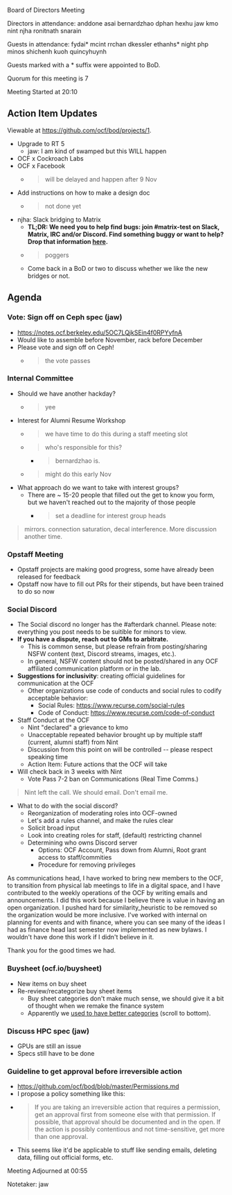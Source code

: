 Board of Directors Meeting

Directors in attendance:
anddone
asai
bernardzhao
dphan
hexhu
jaw
kmo
nint
njha
ronitnath
snarain

Guests in attendance:
fydai*
mcint
rrchan
dkessler
ethanhs*
night
php
minos
shichenh
kuoh
quincyhuynh

Guests marked with a * suffix were appointed to BoD.

Quorum for this meeting is 7

Meeting Started at 20:10

## Action Item Updates
Viewable at https://github.com/ocf/bod/projects/1.

- Upgrade to RT 5
    - jaw: I am kind of swamped but this WILL happen
- OCF x Cockroach Labs
- OCF x Facebook
    - > will be delayed and happen after 9 Nov
- Add instructions on how to make a design doc
    - > not done yet
- njha: Slack bridging to Matrix
    - **TL;DR: We need you to help find bugs: join #matrix-test on Slack, Matrix, IRC and/or Discord. Find something buggy or want to help? Drop that information [here](https://notes.ocf.berkeley.edu/lIPOiSPtSNCeRaBM1Y98qA?edit).**
    - > poggers
    - Come back in a BoD or two to discuss whether we like the new bridges or not.

## Agenda

### Vote: Sign off on Ceph spec (jaw)
- https://notes.ocf.berkeley.edu/5OC7LQjkSEin4f0RPYyfnA
- Would like to assemble before November, rack before December
- Please vote and sign off on Ceph!
    - > the vote passes

### Internal Committee
- Should we have another hackday?
    - > yee
- Interest for Alumni Resume Workshop
    - > we have time to do this during a staff meeting slot
    - > who's responsible for this?
        - > bernardzhao is.
    - > might do this early Nov
- What approach do we want to take with interest groups?
    - There are ~ 15-20 people that filled out the get to know you form, but we haven't reached out to the majority of those people
        - > set a deadline for interest group heads

> mirrors. connection saturation, decal interference. More discussion another time.

### Opstaff Meeting
- Opstaff projects are making good progress, some have already been released for feedback
- Opstaff now have to fill out PRs for their stipends, but have been trained to do so now

### Social Discord
- The Social discord no longer has the #afterdark channel. Please note: everything you post needs to be suitible for minors to view.
- **If you have a dispute, reach out to GMs to arbitrate.**
    - This is common sense, but please refrain from posting/sharing NSFW content (text, Discord streams, images, etc.).
    - In general, NSFW content should not be posted/shared in any OCF affiliated communication platform or in the lab.
- **Suggestions for inclusivity**: creating official guidelines for communication at the OCF
    - Other organizations use code of conducts and social rules to codify acceptable behavior:
        - Social Rules: https://www.recurse.com/social-rules
        - Code of Conduct: https://www.recurse.com/code-of-conduct
- Staff Conduct at the OCF
    - Nint "declared" a grievance to kmo
    - Unacceptable repeated behavior brought up by multiple staff (current, alumni staff) from Nint
    - Discussion from this point on will be controlled -- please respect speaking time
    - Action Item: Future actions that the OCF will take
- Will check back in 3 weeks with Nint
    - Vote Pass 7-2 ban on Communications (Real Time Comms.)
> Nint left the call. We should email.
> Don't email me.
>
- What to do with the social discord?
    - Reorganization of moderating roles into OCF-owned
    - Let's add a rules channel, and make the rules clear
    - Solicit broad input
    - Look into creating roles for staff, (default) restricting channel 
    - Determining who owns Discord server
        - Options: OCF Account, Pass down from Alumni, Root grant access to staff/commities
        - Procedure for removing privileges



As communications head, I have worked to bring new members to the OCF, to transition from physical lab meetings to life in a digital space, and I have contributed to the weekly operations of the OCF by writing emails and announcements. I did this work because I believe there is value in having an open organization. I pushed hard for similarity_heuristic to be removed so the organization would be more inclusive. I've worked with internal on planning for events and with finance, where you can see many of the ideas I had as finance head last semester now implemented as new bylaws. I wouldn't have done this work if I didn't believe in it.

Thank you for the good times we had.



### Buysheet (ocf.io/buysheet)
- New items on buy sheet
- Re-review/recategorize buy sheet items
    - Buy sheet categories don't make much sense, we should give it a bit of thought when we remake the finance system
    - Apparently we [used to have better categories](https://www.ocf.berkeley.edu/~daradib/dl/ocf/finances/asuc/Space-12-13/OCF-Space-12-13.pdf) (scroll to bottom).

### Discuss HPC spec (jaw)
- GPUs are still an issue
- Specs still have to be done

### Guideline to get approval before irreversible action
- https://github.com/ocf/bod/blob/master/Permissions.md
- I propose a policy something like this:
- > If you are taking an irreversible action that requires a permission, get an approval first from someone else with that permission. If possible, that approval should be documented and in the open. If the action is possibly contentious and not time-sensitive, get more than one approval.
- This seems like it'd be applicable to stuff like sending emails, deleting data, filling out official forms, etc.

Meeting Adjourned at 00:55

Notetaker: jaw
